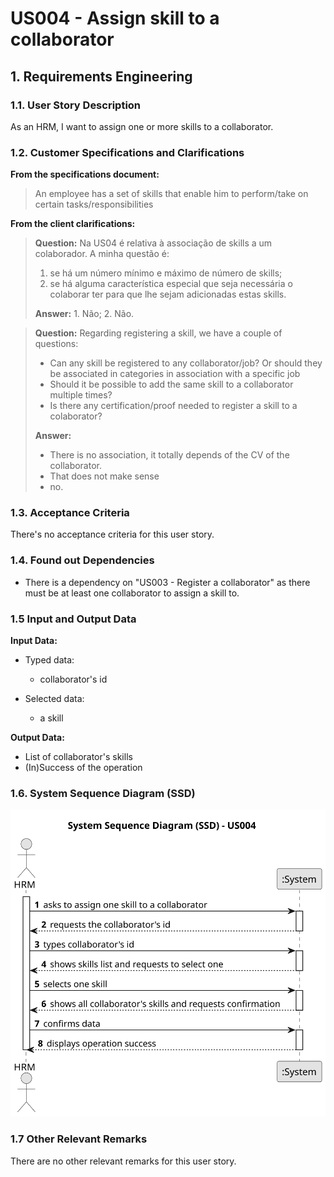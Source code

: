 # US004 - Assign skill to a collaborator


## 1. Requirements Engineering

### 1.1. User Story Description

As an HRM, I want to assign one or more skills to a collaborator.

### 1.2. Customer Specifications and Clarifications 

**From the specifications document:**

>	An employee has a set of skills that enable him to perform/take on certain tasks/responsibilities

**From the client clarifications:**

> **Question:** Na US04 é relativa à associação de skills a um colaborador. A minha questão é:
> 1. se há um número mínimo e máximo de número de skills;
> 2. se há alguma característica especial que seja necessária o colaborar ter para que lhe sejam adicionadas estas skills.
>
> **Answer:** 1. Não; 2. Não.

> **Question:** Regarding registering a skill, we have a couple of questions:
> - Can any skill be registered to any collaborator/job? Or should they be associated in categories in association with a specific job
> - Should it be possible to add the same skill to a collaborator multiple times?
> - Is there any certification/proof needed to register a skill to a colaborator?
>
> **Answer:**
> - There is no association, it totally depends of the CV of the collaborator.
> - That does not make sense
> - no.

### 1.3. Acceptance Criteria

There's no acceptance criteria for this user story.

### 1.4. Found out Dependencies

* There is a dependency on "US003 - Register a collaborator" as there must be at least one collaborator to assign a skill to.

### 1.5 Input and Output Data

**Input Data:**

* Typed data:
    * collaborator's id

* Selected data:
  * a skill

**Output Data:**

* List of collaborator's skills
* (In)Success of the operation

### 1.6. System Sequence Diagram (SSD)

![System Sequence Diagram - US 004](svg/us004-system-sequence-diagram.svg)


### 1.7 Other Relevant Remarks

There are no other relevant remarks for this user story.